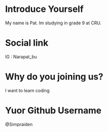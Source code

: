 # Introduce Yourself
My name is Pat. Im studying in grade 9 at CRU.
# Social link
IG : Narapat_bu
# Why do you joining us?
I want to learn coding
# Yuor Github Username
@Simpraiden
